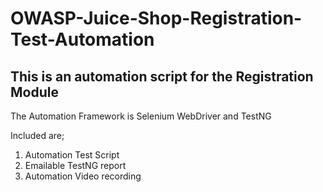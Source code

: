 # OWASP-Juice-Shop-Registration-Test-Automation

## This is an automation script for the Registration Module

The Automation Framework is Selenium WebDriver and TestNG

Included are;

1. Automation Test Script
2. Emailable TestNG report
3. Automation Video recording

